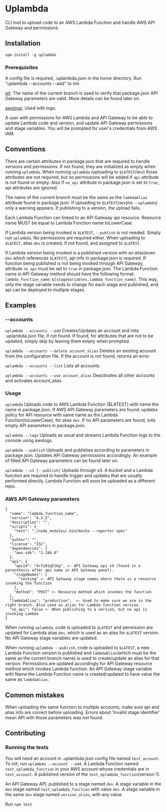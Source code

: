 # Uplambda

CLI tool to upload code to an AWS Lambda Function and handle AWS API Gateway and permissions

## Installation

`npm install -g uplambda`

### Prerequisites

A config file is required, .uplambda.json in the home directory. Run "uplambda --accounts --add" to init.

[git](https://git-scm.com/book/en/v2/Getting-Started-Installing-Git): The name of the current branch is used to verify that package.json API Gateway parameters are valid. More details can be found later on.

[awslogs](https://github.com/jorgebastida/awslogs): Used with logs.

A user with permissions for AWS Lambda and API Gateway to be able to update Lambda code and version, and update API Gateway permissions and stage variables. You will be prompted for user's credentials from AWS IAM.

## Conventions

There are certain attributes in package.json that are required to handle versions and permissions. If not found, they are initialized as empty when running `uplambda`. When running `uplambda` (uploading to `$LATEST`/`dev`) those attributes are not required, but no permissions will be added if `api` attribute is not found or empty. Also if `no_api` attribute in package.json is set to `true`, api attributes are ignored.  

The name of the current branch must be the same as the `lambdaAlias` attribute found in package.json. If uploading to `$LATEST`/`dev`(no `--uplambda`) only a warning appears. If publishing to a version, the upload fails.

Each Lambda Function can linked to an API Gateway api resource. Resource name MUST be equal to Lambda Function name toLowerCase.

If Lambda version being invoked is `$LATEST`, `--publish` is not needed. Simply run `uplambda`. No permissions are required either. When uploading to `$LATEST`, alias `dev` is created, if not found, and
assigned to `$LATEST`.

If Lambda version being invoked is a published version with an alias(even `dev` which references `$LATEST`), api info in package.json is required. If function being published is not being invoked through API Gateway, attribute `no_api` must be set to `true` in package.json. The Lambda Function name in API Gateway method should have the following format: `lambda_function_name:${stageVariables.lambda_function_name}`. This way, only the stage variable needs to change for each stage and published, and api can be deployed to multiple stages.

## Examples

### --accounts

`uplambda --accounts --add` Creates/Updates an account and inits .uplambda.json file, if not found. If found, for attributes that are not to be updated, simply skip by leaving them empty when prompted.

`uplambda --accounts --delete account_alias` Deletes an existing account from the configuration file. If the account is not found, returns an error.

`uplambda --accounts --list` Lists all accounts.

`uplambda --accounts --use account_alias` Deactivates all other accounts and activates account_alias

### Usage

`uplambda` Uploads code to AWS Lambda Function ($LATEST) with name the name in package.json. If AWS API Gateway parameters are found, updates policy for API resource with same name as the Lambda Function(toLowerCase), for alias `dev`. If no API parameters are found, inits empty API parameters in package.json.

`uplambda --logs` Uploads as usual and streams Lambda Function logs to the console using awslogs.

`uplambda --publish` Uploads and publishes according to parameters in package.json. Updates API Gateway permissions accordingly. An example of filled API Gateway parameters can be found later on.

`uplambda --s3 [--publish]` Uploads through s3. A bucket and a Lambda function are required to handle trigger and updates that are usually performed directly. Lambda Function will soon be uploaded as a different repo.

### AWS API Gateway parameters

    {
      "name": "lambda_function_name",
      "version": "4.2.2",
      "description": "",
      "scripts": {
        "test": "./node_modules/.bin/mocha --reporter spec"
      },
      "author": "",
      "license": "ISC",
      "dependencies": {
        "aws-sdk": "2.186.0"
      },
      "api": {
        "apiId": "4r7z01q51bg", <- API Gateway api id (found in a parenthesis after api name in API Gateway panel).
        "stageNames": [
          "testing" <- API Gateway stage names where there is a resource invoking the function
        ],
        "method": "POST" <- Resource method which invokes the function
      },
      "lambdaAlias": "production",  <- Used to make sure we are in the right branch. Also used as alias for Lambda function version.
      "no_api": false <- When publishing to a version, but no api is invoking Lambda
    }

When running `uplambda`, code is uploaded to `$LATEST` and permission are updated for Lambda alias `dev`, which is used as an alias for `$LATEST` version. No API Gateway stage variables are updated.

When running `uplambda --publish`, code is uploaded to `$LATEST`, a new Lambda Function version is published and `lambdaAlias`(which must be the same as the current branch name) is used to create/update an alias for that version. Permissions are updated accordingly for API Gateway resource method which invokes Lambda function. An API Gateway stage variable with Name the Lambda Function name is created/updated to have value the same as `lambdaAlias`.

## Common mistakes

When uploading the same function to multiple accounts, make sure api and alias info are correct before uploading. Errors about 'Invalid stage identifier' mean API with those parameters was not found.

## Contributing


### Running the tests
You will need an account in .uplambda.json config file named `test_account`. To init, run `uplambda --account --add`.
A Lambda Function named `test_uplambda_function` in your AWS account whose credentials are in `test_account`. A published version of the `test_uplambda_function`(version 1).

An API Gateway API, published to a stage named `dev`. A stage variable in the `dev` stage named `test_uplambda_function` with value `dev`. A stage variable in the same `dev` stage named `version_alias`, with any value.



Run `npm test`
